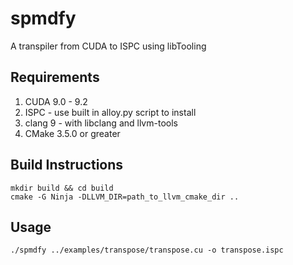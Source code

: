 # spmdfy
A transpiler from CUDA to ISPC using libTooling

## Requirements
1. CUDA 9.0 - 9.2
2. ISPC - use built in alloy.py script to install
3. clang 9 - with libclang and llvm-tools
4. CMake 3.5.0 or greater

## Build Instructions
    mkdir build && cd build
    cmake -G Ninja -DLLVM_DIR=path_to_llvm_cmake_dir ..

## Usage
    ./spmdfy ../examples/transpose/transpose.cu -o transpose.ispc